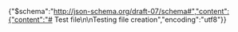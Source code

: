 {"$schema":"http://json-schema.org/draft-07/schema#","content":{"content":"# Test file\n\nTesting file creation","encoding":"utf8"}}